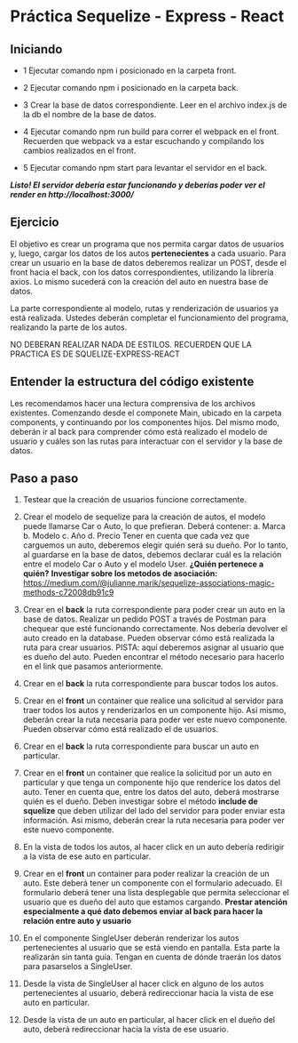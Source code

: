 # Práctica Sequelize - Express - React

## Iniciando

- 1 Ejecutar comando npm i posicionado en la carpeta front.

- 2 Ejecutar comando npm i posicionado en la carpeta back.

- 3 Crear la base de datos correspondiente. Leer en el archivo index.js de la db el nombre de la base de datos.

- 4 Ejecutar comando npm run build para correr el webpack en el front. Recuerden que webpack va a estar escuchando y compilando los cambios realizados en el front.

- 5 Ejecutar comando npm start para levantar el servidor en el back.

**_Listo! El servidor debería estar funcionando y deberías poder ver el render en http://localhost:3000/_**

## Ejercicio

El objetivo es crear un programa que nos permita cargar datos de usuarios y, luego, cargar los datos de los autos **pertenecientes** a cada usuario.
Para crear un usuario en la base de datos deberemos realizar un POST, desde el front hacia el back, con los datos correspondientes, utilizando la librería axios.
Lo mismo sucederá con la creación del auto en nuestra base de datos.

La parte correspondiente al modelo, rutas y renderización de usuarios ya está realizada. Ustedes deberán completar el funcionamiento del programa, realizando la parte de los autos.

NO DEBERAN REALIZAR NADA DE ESTILOS.
RECUERDEN QUE LA PRACTICA ES DE SQUELIZE-EXPRESS-REACT

## Entender la estructura del código existente

Les recomendamos hacer una lectura comprensiva de los archivos existentes. Comenzando desde el componete Main, ubicado en la carpeta components, y continuando por los componentes hijos.
Del mismo modo, deberán ir al back para comprender cómo está realizado el modelo de usuario y cuáles son las rutas para interactuar con el servidor y la base de datos.

## Paso a paso

1. Testear que la creación de usuarios funcione correctamente.
2. Crear el modelo de sequelize para la creación de autos, el modelo puede llamarse Car o Auto, lo que prefieran. Deberá contener:
   a. Marca
   b. Modelo
   c. Año
   d. Precio
   Tener en cuenta que cada vez que carguemos un auto, deberemos elegir quién será su dueño. Por lo tanto, al guardarse en la base de datos, debemos declarar cuál es la relación entre el modelo Car o Auto y el modelo User.
   **¿Quién pertenece a quién?**
   **Investigar sobre los metodos de asociación:**
   https://medium.com/@julianne.marik/sequelize-associations-magic-methods-c72008db91c9
3. Crear en el **back** la ruta correspondiente para poder crear un auto en la base de datos. Realizar un pedido POST a través de Postman para chequear que esté funcionando correctamente. Nos debería devolver el auto creado en la database.
   Pueden observar cómo está realizada la ruta para crear usuarios.
   PISTA: aquí deberemos asignar al usuario que es dueño del auto. Pueden encontrar el método necesario para hacerlo en el link que pasamos anteriormente.
4. Crear en el **back** la ruta correspondiente para buscar todos los autos.
5. Crear en el **front** un container que realice una solicitud al servidor para traer todos los autos y renderizarlos en un componente hijo. Así mismo, deberán crear la ruta necesaria para poder ver este nuevo componente.
   Pueden observar cómo está realizado el de usuarios.
6. Crear en el **back** la ruta correspondiente para buscar un auto en particular.
7. Crear en el **front** un container que realice la solicitud por un auto en particular y que tenga un componente hijo que renderice los datos del auto. Tener en cuenta que, entre los datos del auto, deberá mostrarse quién es el dueño.
   Deben investigar sobre el método **include de squelize** que deben utilizar del lado del servidor para poder enviar esta información.
   Asi mismo, deberán crear la ruta necesaria para poder ver este nuevo componente.
8. En la vista de todos los autos, al hacer click en un auto debería redirigir a la vista de ese auto en particular.
9. Crear en el **front** un container para poder realizar la creación de un auto. Este deberá tener un componente con el formulario adecuado. El formulario deberá tener una lista desplegable que permita seleccionar el usuario que es dueño del auto que estamos cargando.
   **Prestar atención especialmente a qué dato debemos enviar al back para hacer la relación entre auto y usuario**
10. En el componente SingleUser deberán renderizar los autos pertenecientes al usuario que se está viendo en pantalla. Esta parte la realizarán sin tanta guía. Tengan en cuenta de dónde traerán los datos para pasarselos a SingleUser.

11. Desde la vista de SingleUser al hacer click en alguno de los autos pertenecientes al usuario, deberá redireccionar hacia la vista de ese auto en particular.
12. Desde la vista de un auto en particular, al hacer click en el dueño del auto, deberá redireccionar hacia la vista de ese usuario.
